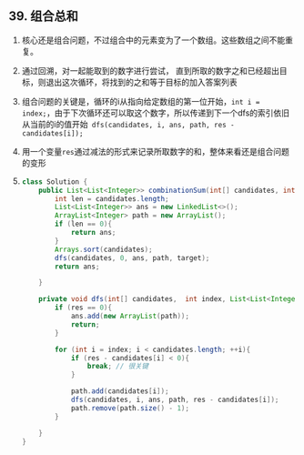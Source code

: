 ## 39. 组合总和

1. 核心还是组合问题，不过组合中的元素变为了一个数组。这些数组之间不能重复。

2. 通过回溯，对一起能取到的数字进行尝试， 直到所取的数字之和已经超出目标，则退出这次循环，将找到的之和等于目标的加入答案列表

3. 组合问题的关键是，循环的i从指向给定数组的第一位开始，`int i = index;`，由于下次循环还可以取这个数字，所以传递到下一个dfs的索引依旧从当前的i的值开始` dfs(candidates, i, ans, path, res - candidates[i]);`

4. 用一个变量`res`通过减法的形式来记录所取数字的和，整体来看还是组合问题的变形

5. ```java
   class Solution {
       public List<List<Integer>> combinationSum(int[] candidates, int target) {
           int len = candidates.length;
           List<List<Integer>> ans = new LinkedList<>();
           ArrayList<Integer> path = new ArrayList();
           if (len == 0){
               return ans;
           }
           Arrays.sort(candidates);
           dfs(candidates, 0, ans, path, target);
           return ans;
   
       }
   
       private void dfs(int[] candidates,  int index, List<List<Integer>> ans, ArrayList<Integer> path, int res){
           if (res == 0){
               ans.add(new ArrayList(path));
               return;
           }
   
           for (int i = index; i < candidates.length; ++i){
               if (res - candidates[i] < 0){
                   break; // 很关键
               }
   
               path.add(candidates[i]);
               dfs(candidates, i, ans, path, res - candidates[i]);
               path.remove(path.size() - 1);
           }
   
       }
   }
   ```

   